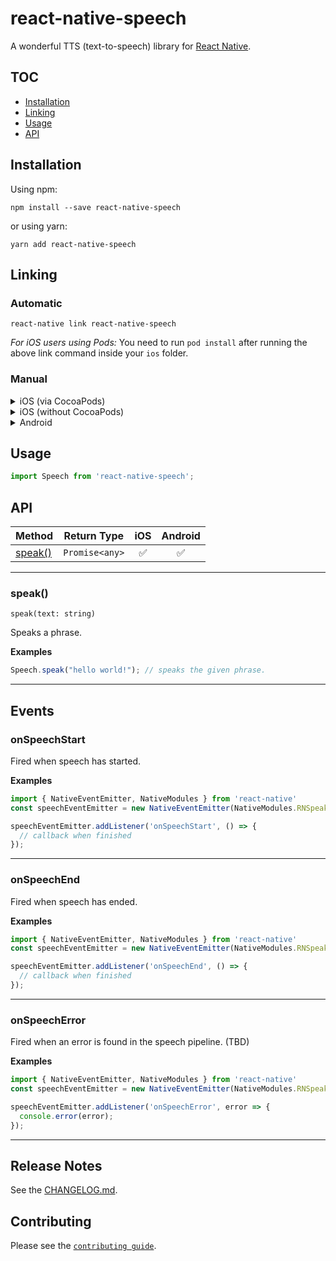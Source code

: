 # react-native-speech

A wonderful TTS (text-to-speech) library for [React Native](https://github.com/facebook/react-native).

## TOC

* [Installation](#installation)
* [Linking](#linking)
* [Usage](#usage)
* [API](#api)

## Installation

Using npm:

```shell
npm install --save react-native-speech
```

or using yarn:

```shell
yarn add react-native-speech
```

## Linking

### Automatic

```shell
react-native link react-native-speech
```

*For iOS users using Pods:*
You need to run `pod install` after running the above link command inside your `ios` folder.

### Manual

<details>
    <summary>iOS (via CocoaPods)</summary>

Add the following line to your build targets in your `Podfile`

`pod 'RNSpeak', :path => '../node_modules/react-native-speech'`

Then run `pod install`

</details>

<details>
    <summary>iOS (without CocoaPods)</summary>

In XCode, in the project navigator:

* Right click _Libraries_
* Add Files to _[your project's name]_
* Go to `node_modules/react-native-speech`
* Add the `.xcodeproj` file

In XCode, in the project navigator, select your project.

* Add the `libRNSpeak.a` from the _RNSpeak_ project to your project's _Build Phases ➜ Link Binary With Libraries_
* Click `.xcodeproj` file you added before in the project navigator and go the _Build Settings_ tab. Make sure _All_ is toggled on (instead of _Basic_).
* Look for _Header Search Paths_ and make sure it contains both `$(SRCROOT)/../react-native/React` and `$(SRCROOT)/../../React`
* Mark both as recursive (should be OK by default).

Run your project (Cmd+R)

</details>

<details>
    <summary>Android</summary>

* **_optional_** in `android/build.gradle`:

```gradle
...
  ext {
    // dependency versions
    googlePlayServicesVersion = "<Your play services version>" // default: "+"
    compileSdkVersion = "<Your compile SDK version>" // default: 23
    buildToolsVersion = "<Your build tools version>" // default: "25.0.2"
    targetSdkVersion = "<Your target SDK version>" // default: 22
  }
...
```

* in `android/app/build.gradle`:

```diff
dependencies {
    ...
    implementation "com.facebook.react:react-native:+"  // From node_modules
+   implementation project(':react-native-speech')
}
```

* in `android/settings.gradle`:

```diff
...
include ':app'
+ include ':react-native-speech'
+ project(':react-native-speech').projectDir = new File(rootProject.projectDir, '../node_modules/react-native-speech/android')
```

* in `MainApplication.java`:

```diff
+ import com.truckmap.RNSpeak.RNSpeak;

  public class MainApplication extends Application implements ReactApplication {
    //......

    @Override
    protected List<ReactPackage> getPackages() {
      return Arrays.<ReactPackage>asList(
+         new RNSpeak(),
          new MainReactPackage()
      );
    }

    ......
  }
```

NOTE: If you faced with this error: `Could not resolve all files for configuration ':react-native-speech:debugCompileClasspath'.`, in `build.gradle` put `google()` in the first line (according to https://stackoverflow.com/a/50748249)

* in `android/build.gradle`:

```diff
allprojects {
    repositories {
+       google()
        ...
    }
}
```
</details>

## Usage

```js
import Speech from 'react-native-speech';
```

## API

| Method                                                            | Return Type         |  iOS | Android |
| ----------------------------------------------------------------- | ------------------- | :--: | :-----: |
| [speak()](#speak)                                     | `Promise<any>`            |  ✅  |   ✅    |

---

### speak()

```
speak(text: string)
```

Speaks a phrase.

**Examples**

```js
Speech.speak("hello world!"); // speaks the given phrase.
```
---

## Events

### onSpeechStart

Fired when speech has started.

**Examples**

```js
import { NativeEventEmitter, NativeModules } from 'react-native'
const speechEventEmitter = new NativeEventEmitter(NativeModules.RNSpeak)

speechEventEmitter.addListener('onSpeechStart', () => {
  // callback when finished
});
```

---

### onSpeechEnd

Fired when speech has ended.

**Examples**

```js
import { NativeEventEmitter, NativeModules } from 'react-native'
const speechEventEmitter = new NativeEventEmitter(NativeModules.RNSpeak)

speechEventEmitter.addListener('onSpeechEnd', () => {
  // callback when finished
});
```

---

### onSpeechError

Fired when an error is found in the speech pipeline. (TBD)

**Examples**

```js
import { NativeEventEmitter, NativeModules } from 'react-native'
const speechEventEmitter = new NativeEventEmitter(NativeModules.RNSpeak)

speechEventEmitter.addListener('onSpeechError', error => {
  console.error(error);
});
```

---

## Release Notes

See the [CHANGELOG.md](/CHANGELOG.md).

## Contributing

Please see the [`contributing guide`](/CONTRIBUTING.md).
